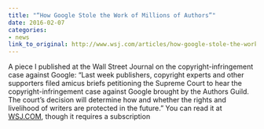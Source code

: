 ```yaml
---
title: "“How Google Stole the Work of Millions of Authors”"
date: 2016-02-07
categories:
- news
link_to_original: http://www.wsj.com/articles/how-google-stole-the-work-of-millions-of-authors-1454880410
---
```

A piece I published at the Wall Street Journal on the copyright-infringement case against Google: “Last week publishers, copyright experts and other supporters filed amicus briefs petitioning the Supreme Court to hear the copyright-infringement case against Google brought by the Authors Guild. The court’s decision will determine how and whether the rights and livelihood of writers are protected in the future.” You can read it at [WSJ.COM](http://www.wsj.com/articles/how-google-stole-the-work-of-millions-of-authors-1454880410), though it requires a subscription
